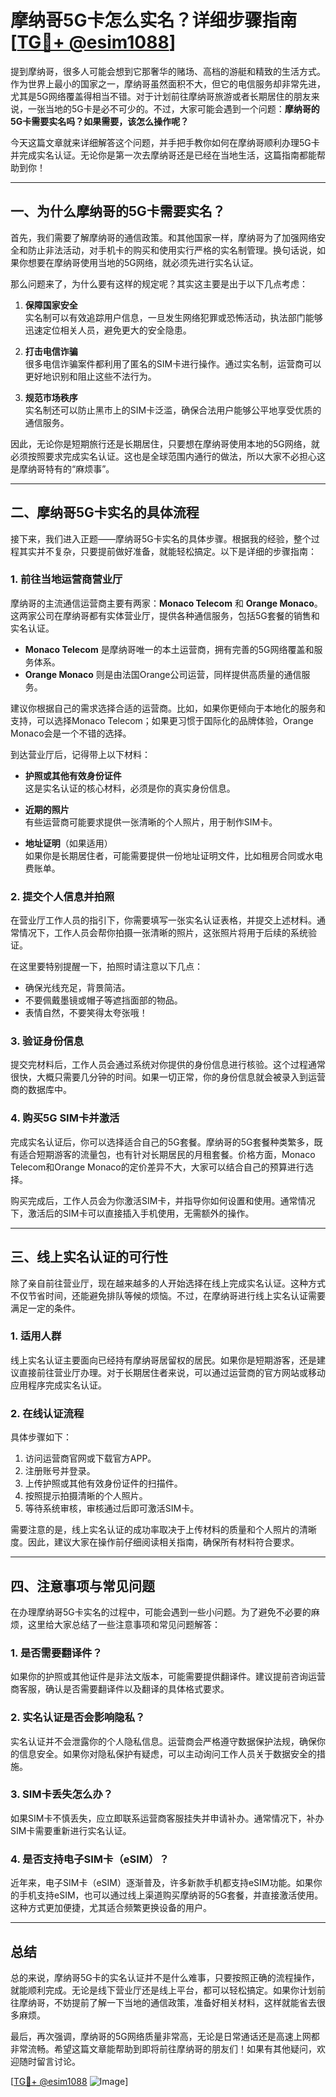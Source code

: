 # 摩纳哥5G卡怎么实名？详细步骤指南[[TG💪+ @esim1088](https://t.me/s/esim1088)]

提到摩纳哥，很多人可能会想到它那奢华的赌场、高档的游艇和精致的生活方式。作为世界上最小的国家之一，摩纳哥虽然面积不大，但它的电信服务却非常先进，尤其是5G网络覆盖得相当不错。对于计划前往摩纳哥旅游或者长期居住的朋友来说，一张当地的5G卡是必不可少的。不过，大家可能会遇到一个问题：**摩纳哥的5G卡需要实名吗？如果需要，该怎么操作呢？**

今天这篇文章就来详细解答这个问题，并手把手教你如何在摩纳哥顺利办理5G卡并完成实名认证。无论你是第一次去摩纳哥还是已经在当地生活，这篇指南都能帮助到你！

---

## 一、为什么摩纳哥的5G卡需要实名？

首先，我们需要了解摩纳哥的通信政策。和其他国家一样，摩纳哥为了加强网络安全和防止非法活动，对手机卡的购买和使用实行严格的实名制管理。换句话说，如果你想要在摩纳哥使用当地的5G网络，就必须先进行实名认证。

那么问题来了，为什么要有这样的规定呢？其实这主要是出于以下几点考虑：

1. **保障国家安全**  
   实名制可以有效追踪用户信息，一旦发生网络犯罪或恐怖活动，执法部门能够迅速定位相关人员，避免更大的安全隐患。
   
2. **打击电信诈骗**  
   很多电信诈骗案件都利用了匿名的SIM卡进行操作。通过实名制，运营商可以更好地识别和阻止这些不法行为。
   
3. **规范市场秩序**  
   实名制还可以防止黑市上的SIM卡泛滥，确保合法用户能够公平地享受优质的通信服务。

因此，无论你是短期旅行还是长期居住，只要想在摩纳哥使用本地的5G网络，就必须按照要求完成实名认证。这也是全球范围内通行的做法，所以大家不必担心这是摩纳哥特有的“麻烦事”。

---

## 二、摩纳哥5G卡实名的具体流程

接下来，我们进入正题——摩纳哥5G卡实名的具体步骤。根据我的经验，整个过程其实并不复杂，只要提前做好准备，就能轻松搞定。以下是详细的步骤指南：

### 1. 前往当地运营商营业厅

摩纳哥的主流通信运营商主要有两家：**Monaco Telecom** 和 **Orange Monaco**。这两家公司在摩纳哥都有实体营业厅，提供各种通信服务，包括5G套餐的销售和实名认证。

- **Monaco Telecom** 是摩纳哥唯一的本土运营商，拥有完善的5G网络覆盖和服务体系。
- **Orange Monaco** 则是由法国Orange公司运营，同样提供高质量的通信服务。

建议你根据自己的需求选择合适的运营商。比如，如果你更倾向于本地化的服务和支持，可以选择Monaco Telecom；如果更习惯于国际化的品牌体验，Orange Monaco会是一个不错的选择。

到达营业厅后，记得带上以下材料：

- **护照或其他有效身份证件**  
  这是实名认证的核心材料，必须是你的真实身份信息。
  
- **近期的照片**  
  有些运营商可能要求提供一张清晰的个人照片，用于制作SIM卡。

- **地址证明**（如果适用）  
  如果你是长期居住者，可能需要提供一份地址证明文件，比如租房合同或水电费账单。

### 2. 提交个人信息并拍照

在营业厅工作人员的指引下，你需要填写一张实名认证表格，并提交上述材料。通常情况下，工作人员会帮你拍摄一张清晰的照片，这张照片将用于后续的系统验证。

在这里要特别提醒一下，拍照时请注意以下几点：
- 确保光线充足，背景简洁。
- 不要佩戴墨镜或帽子等遮挡面部的物品。
- 表情自然，不要笑得太夸张哦！

### 3. 验证身份信息

提交完材料后，工作人员会通过系统对你提供的身份信息进行核验。这个过程通常很快，大概只需要几分钟的时间。如果一切正常，你的身份信息就会被录入到运营商的数据库中。

### 4. 购买5G SIM卡并激活

完成实名认证后，你可以选择适合自己的5G套餐。摩纳哥的5G套餐种类繁多，既有适合短期游客的流量包，也有针对长期居民的月租套餐。价格方面，Monaco Telecom和Orange Monaco的定价差异不大，大家可以结合自己的预算进行选择。

购买完成后，工作人员会为你激活SIM卡，并指导你如何设置和使用。通常情况下，激活后的SIM卡可以直接插入手机使用，无需额外的操作。

---

## 三、线上实名认证的可行性

除了亲自前往营业厅，现在越来越多的人开始选择在线上完成实名认证。这种方式不仅节省时间，还能避免排队等候的烦恼。不过，在摩纳哥进行线上实名认证需要满足一定的条件。

### 1. 适用人群

线上实名认证主要面向已经持有摩纳哥居留权的居民。如果你是短期游客，还是建议直接前往营业厅办理。对于长期居住者来说，可以通过运营商的官方网站或移动应用程序完成实名认证。

### 2. 在线认证流程

具体步骤如下：
1. 访问运营商官网或下载官方APP。
2. 注册账号并登录。
3. 上传护照或其他有效身份证件的扫描件。
4. 按照提示拍摄清晰的个人照片。
5. 等待系统审核，审核通过后即可激活SIM卡。

需要注意的是，线上实名认证的成功率取决于上传材料的质量和个人照片的清晰度。因此，建议大家在操作前仔细阅读相关指南，确保所有材料符合要求。

---

## 四、注意事项与常见问题

在办理摩纳哥5G卡实名的过程中，可能会遇到一些小问题。为了避免不必要的麻烦，这里给大家总结了一些注意事项和常见问题解答：

### 1. 是否需要翻译件？

如果你的护照或其他证件是非法文版本，可能需要提供翻译件。建议提前咨询运营商客服，确认是否需要翻译件以及翻译的具体格式要求。

### 2. 实名认证是否会影响隐私？

实名认证并不会泄露你的个人隐私信息。运营商会严格遵守数据保护法规，确保你的信息安全。如果你对隐私保护有疑虑，可以主动询问工作人员关于数据安全的措施。

### 3. SIM卡丢失怎么办？

如果SIM卡不慎丢失，应立即联系运营商客服挂失并申请补办。通常情况下，补办SIM卡需要重新进行实名认证。

### 4. 是否支持电子SIM卡（eSIM）？

近年来，电子SIM卡（eSIM）逐渐普及，许多新款手机都支持eSIM功能。如果你的手机支持eSIM，也可以通过线上渠道购买摩纳哥的5G套餐，并直接激活使用。这种方式更加便捷，尤其适合频繁更换设备的用户。

---

## 总结

总的来说，摩纳哥5G卡的实名认证并不是什么难事，只要按照正确的流程操作，就能顺利完成。无论是线下营业厅还是线上平台，都可以轻松搞定。如果你计划前往摩纳哥，不妨提前了解一下当地的通信政策，准备好相关材料，这样就能省去很多麻烦。

最后，再次强调，摩纳哥的5G网络质量非常高，无论是日常通话还是高速上网都非常流畅。希望这篇文章能帮助到即将前往摩纳哥的朋友们！如果有其他疑问，欢迎随时留言讨论。

[[TG💪+ @esim1088](https://t.me/s/esim1088) ![Image](https://i.postimg.cc/4NQfJmqS/Snipaste-2025-05-13-00-14-12.png)]